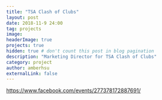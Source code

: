 ```yaml
---
title: "TSA Clash of Clubs"
layout: post
date: 2018-11-9 24:00
tag: projects
image:
headerImage: true
projects: true
hidden: true # don't count this post in blog pagination
description: "Marketing Director for TSA Clash of Clubs"
category: project
author: amberhsu
externalLink: false
---
```

https://www.facebook.com/events/277378172887691/